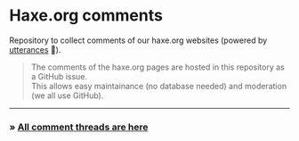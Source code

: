 # Haxe.org comments

Repository to collect comments of our haxe.org websites (powered by [utterances](https://utteranc.es/) 🔮).  

> The comments of the haxe.org pages are hosted in this repository as a GitHub issue.  
> This allows easy maintainance (no database needed) and moderation (we all use GitHub).

---

### &raquo; [All comment threads are here](https://github.com/HaxeFoundation/haxe.org-comments/issues)
